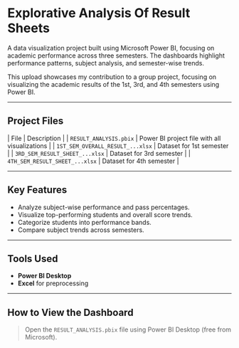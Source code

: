# Explorative Analysis Of Result Sheets

A data visualization project built using Microsoft Power BI, focusing on academic performance across three semesters. The dashboards highlight performance patterns, subject analysis, and semester-wise trends.

This upload showcases my contribution to a group project, focusing on visualizing the academic results of the 1st, 3rd, and 4th semesters using Power BI.


---

## Project Files

| File | Description |
| `RESULT_ANALYSIS.pbix` | Power BI project file with all visualizations |
| `1ST_SEM_OVERALL_RESULT_...xlsx` | Dataset for 1st semester |
| `3RD_SEM_RESULT_SHEET_...xlsx` | Dataset for 3rd semester |
| `4TH_SEM_RESULT_SHEET_...xlsx` | Dataset for 4th semester |

---

## Key Features

- Analyze subject-wise performance and pass percentages.
- Visualize top-performing students and overall score trends.
- Categorize students into performance bands.
- Compare subject trends across semesters.

---

## Tools Used

- **Power BI Desktop**
- **Excel** for preprocessing
  

---


## How to View the Dashboard

> Open the `RESULT_ANALYSIS.pbix` file using Power BI Desktop (free from Microsoft).



